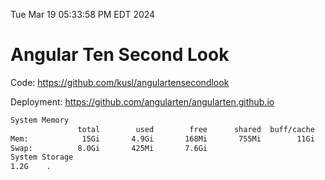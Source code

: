 Tue Mar 19 05:33:58 PM EDT 2024

# Angular Ten Second Look

Code: https://github.com/kusl/angulartensecondlook

Deployment: https://github.com/angularten/angularten.github.io

```bash
System Memory
               total        used        free      shared  buff/cache   available
Mem:            15Gi       4.9Gi       168Mi       755Mi        11Gi        10Gi
Swap:          8.0Gi       425Mi       7.6Gi
System Storage
1.2G	.
```
```bash
